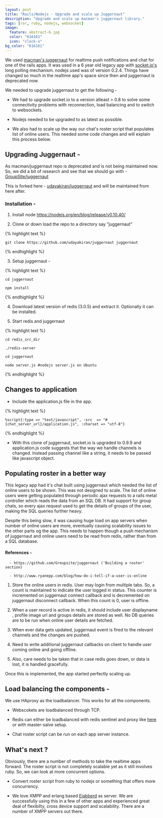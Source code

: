 ```yaml
---
layout: post
title: "Rails/Nodejs - Upgrade and scale up Juggernaut"
description: "Upgrade and scale up macman's juggernaut library."
tags: [ror, ruby, nodejs, websocket]
image:
  feature: abstract-6.jpg
  color: "616161"
  icon: "clock-o"
bg_color: "616161"
---
```


We used [macman's juggernaut](https://github.com/maccman/juggernaut) for realtime push notifications and chat for one of the rails apps. It was used in a 6 year old legacy app with [socket.io's](socket.io) long polling mechanism. nodejs used was of version 0.2.4. Things have changed so much in the realtime app's space since then and juggernaut is deprecated now.

We needed to upgrade juggernaut to get the following -

- We had to upgrade socket.io to a version atleast > 0.8 to solve some connectivity problems with reconnection, load balancing and to switch to websockets.

- Nodejs needed to be upgraded to as latest as possible.

- We also had to scale up the way our chat's roster script that populates list of online users. This needed some code changes and will explain this process below.

## Upgrading Juggernaut -

As macman/juggernaut repo is deprecated and is not being maintained now. So, we did a bit of research and see that we should go with - [GroupSite/juggernaut](https://github.com/Groupsite/juggernaut)

This is forked here - [udayakiran/juggernaut](https://github.com/udayakiran/juggernaut) and will be maintained from here after.

### Installation -

1) Install node https://nodejs.org/en/blog/release/v0.10.40/

2) Clone or down load the repo to a directory say “juggernaut”

{% highlight text %}

    git clone https://github.com/udayakiran/juggernaut juggernaut

{% endhighlight %}

3) Setup juggernaut -

{% highlight text %}

    cd juggernaut
    
    npm install

{% endhighlight %}

4) Download latest version of redis (3.0.5) and extract it. Optionally it can be installed.

5) Start redis and juggernaut

{% highlight text %}

    cd redis_src_dir
    
    ./redis-server
    
    cd juggernaut
    
    node server.js #nodejs server.js on Ubuntu

{% endhighlight %}

## Changes to application

- Include the application.js file in the app.

{% highlight text %}

    %script{:type => "text/javascript", :src  => "#{chat_server_url}/application.js", :charset => "utf-8"}

{% endhighlight %}


- With this clone of juggernaut, socket.io is upgraded to 0.9.9 and application.js code suggests that the way we handle channels is changed. Instead passing channel like a string, it needs to be passed like javascript object.

## Populating roster in a better way

This legacy app had it's chat built using juggernaut which needed the list of online users to be shown. This was not designed to scale. The list of online users were getting populated through periodic ajax requests to a rails metal controller which reads the data from an SQL DB. It had support for group chats, so every ajax request used to get the details of groups of the user, making the SQL queries further heavy.

Despite this being slow, it was causing huge load on app servers when number of online users are more, eventually causing scalability issues to the other parts og the app. This needs to happen though a push mechanism of juggernaut and online users need to be read from redis, rather than from a SQL database.

#### References -

      - https://github.com/Groupsite/juggernaut ('Building a roster' section)
    
      - http://www.ryanepp.com/blog/how-do-i-tell-if-a-user-is-online


1. Store the online users in redis. User may login from multiple tabs. So, a count is maintained to indicate the user logged in status. This counter is incremented on juggernaut connect callback and is decremented on juggernaut disconnect callback. When this count is 0, user is offline.

2. When a user record is active in redis, it should include user displayname , profile image url and groups details are stored as well. No DB queries are to be run when online user details are fetched.

3. When ever data gets updated, juggernaut event is fired to the relevant channels and the changes are pushed.

4. Need to write additional juggernaut callbacks on client to handle user coming online and going offline.

5. Also, care needs to be taken that in case redis goes down, or data is lost, it is handled gracefully.


Once this is implemented, the app started perfectly scaling up.

## Load balancing the components -

We use HAproxy as the loadbalancer. This works for all the components.

- Webscokets are loadbalanced through TCP.

- Redis can either be loadbalanced with redis sentinel and proxy like [here](https://support.pivotal.io/hc/en-us/articles/205309388-How-to-setup-HAProxy-and-Redis-Sentinel-for-automatic-failover-between-Redis-Master-and-Slave-servers) or with master-salve setup.

- Chat roster script can be run on each app server instance.

## What's next ?

Obviously, there are a number of methods to take the realtime apps forward. The roster script is not completely scalable yet as it still involves ruby. So, we can look at more concurrent options.

- Convert roster script from ruby to nodejs or something that offers more concurrency.

- We love XMPP  and erlang based [Ejabberd](https://www.ejabberd.im/) as server. We are successfully using this in a few of other apps and experienced great deal of flexibilty, cross device support and scalability. There are a number of XMPP servers out there.
